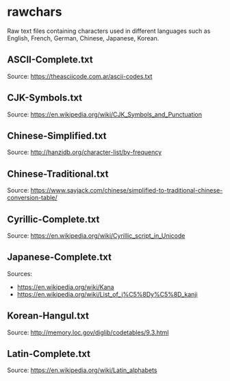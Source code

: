 # rawchars
Raw text files containing characters used in different languages such as English, French, German, Chinese, Japanese, Korean.

## ASCII-Complete.txt
Source: https://theasciicode.com.ar/ascii-codes.txt

## CJK-Symbols.txt
Source: https://en.wikipedia.org/wiki/CJK_Symbols_and_Punctuation

## Chinese-Simplified.txt
Source: http://hanzidb.org/character-list/by-frequency

## Chinese-Traditional.txt
Source: https://www.sayjack.com/chinese/simplified-to-traditional-chinese-conversion-table/

## Cyrillic-Complete.txt
Source: https://en.wikipedia.org/wiki/Cyrillic_script_in_Unicode

## Japanese-Complete.txt
Sources:
- https://en.wikipedia.org/wiki/Kana 
- https://en.wikipedia.org/wiki/List_of_j%C5%8Dy%C5%8D_kanji

## Korean-Hangul.txt
Source: http://memory.loc.gov/diglib/codetables/9.3.html

## Latin-Complete.txt
Source: https://en.wikipedia.org/wiki/Latin_alphabets
